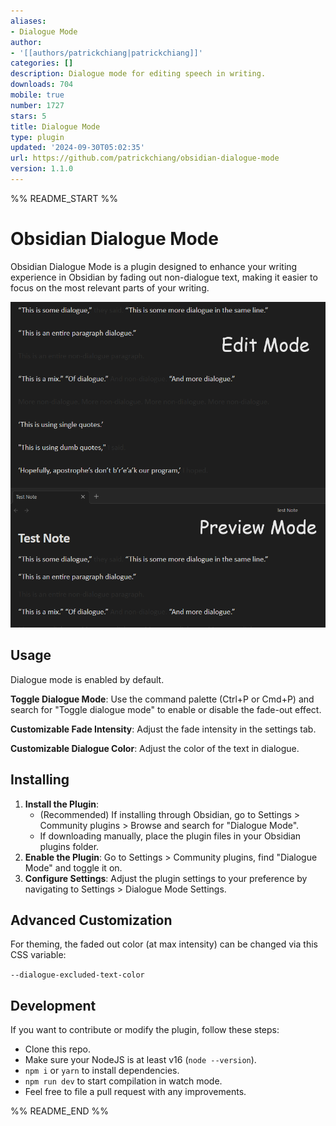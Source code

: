 ```yaml
---
aliases:
- Dialogue Mode
author:
- '[[authors/patrickchiang|patrickchiang]]'
categories: []
description: Dialogue mode for editing speech in writing.
downloads: 704
mobile: true
number: 1727
stars: 5
title: Dialogue Mode
type: plugin
updated: '2024-09-30T05:02:35'
url: https://github.com/patrickchiang/obsidian-dialogue-mode
version: 1.1.0
---
```


%% README_START %%

# Obsidian Dialogue Mode

Obsidian Dialogue Mode is a plugin designed to enhance your writing experience in Obsidian by fading out non-dialogue text, making it easier to focus on the most relevant parts of your writing.

![Dialogue mode on](https://raw.githubusercontent.com/patrickchiang/obsidian-dialogue-mode/HEAD/img/dialogue.png)

## Usage

Dialogue mode is enabled by default.

**Toggle Dialogue Mode**: Use the command palette (Ctrl+P or Cmd+P) and search for "Toggle dialogue mode" to enable or disable the fade-out effect.

**Customizable Fade Intensity**: Adjust the fade intensity in the settings tab.

**Customizable Dialogue Color**: Adjust the color of the text in dialogue.

## Installing

1. **Install the Plugin**:
   - (Recommended) If installing through Obsidian, go to Settings > Community plugins > Browse and search for "Dialogue Mode".
   - If downloading manually, place the plugin files in your Obsidian plugins folder.
2. **Enable the Plugin**: Go to Settings > Community plugins, find "Dialogue Mode" and toggle it on.
3. **Configure Settings**: Adjust the plugin settings to your preference by navigating to Settings > Dialogue Mode Settings.

## Advanced Customization

For theming, the faded out color (at max intensity) can be changed via this CSS variable: 

`--dialogue-excluded-text-color`

## Development

If you want to contribute or modify the plugin, follow these steps:

- Clone this repo.
- Make sure your NodeJS is at least v16 (`node --version`).
- `npm i` or `yarn` to install dependencies.
- `npm run dev` to start compilation in watch mode.
- Feel free to file a pull request with any improvements.


%% README_END %%
